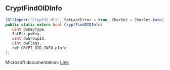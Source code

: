 ## CryptFindOIDInfo

```csharp
[DllImport("Crypt32.dll", SetLastError = true, CharSet = CharSet.Auto)]
public static extern bool CryptFindOIDInfo(
   uint dwKeyType,
   IntPtr pvKey,
   uint dwGroupId,
   uint dwFlags,
   ref CRYPT_OID_INFO pInfo
);
```

Microsoft documentation: [Link](https://docs.microsoft.com/en-us/windows/win32/api/wincrypt/nf-wincrypt-cryptfindoidinfo)
